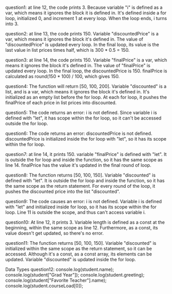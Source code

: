 question1:
  at line 12, the code prints 3. Because variable "i" is defined as a var, which means it ignores the block it is defined in. It's defined inside a for loop, initialized 0, and increment 1 at every loop. When the loop ends, i turns into 3.
  
question2:
  at line 13, the code prints 150. Variable "discountedPrice" is a var, which means it ignores the block it's defined in. The value of "discountedPrice" is updated every loop. In the final loop, its value is the last value in list prices times half, which is 300 * 0.5 = 150.
  
question3:
  at line 14, the code prints 150. Variable "finalPrice" is a var, which means it ignores the block it's defined in. The value of "finalPrice" is updated every loop. In the final loop, the discountedPrice is 150. finalPrice is calculated as round(150 * 100) / 100, which gives 150.
  
question4:
  The function will return [50, 100, 200]. Variable "discounted" is a list, and is a var, which means it ignores the block it's defined in. It's initialized as an empty list before the for loop. At each for loop, it pushes the finalPrice of each price in list prices into discounted. 
  
question5: 
  The code returns an error: i is not defined. Since variable i is defined with "let", it has scope within the for loop, so it can't be accessed outside the for loop.
  
question6:
  The code returns an error: discountedPrice is not defined. discountedPrice is initialized inside the for loop with "let", so it has its scope within the for loop.
  
question7:
  at line 14, it prints 150. variable "finalPrice" is defined with "let". It is outside the for loop and inside the function, so it has the same scope as line 14. finalPrice has the value it's updated in the final round of loop.
  
question8:
  The function returns [50, 100, 150]. Variable "discounted" is defined with "let". It is outside the for loop and inside the function, so it has the same scope as the return statement. For every round of the loop, it pushes the discounted price into the list "discounted".

question9:
  The code causes an error: i is not defined. Variable i is defined with "let" and initialized inside for loop, so it has its scope within the for loop. Line 11 is outside the scope, and thus can't access variable i.
  
question10:
  At line 12, it prints 3. Variable length is defined as a const at the beginning, within the same scope as line 12. Furthermore, as a const, its value doesn't get updated, so there's no error.

question11:
  The function returns [50, 100, 150]. Variable "discounted" is initialized within the same scope as the return statement, so it can be accessed. Although it's a const, as a const array, its elements can be updated. Variable "discounted" is updated inside the for loop.

Data Types
question12:
console.log(student.name);
console.log(student["Grad Year"]);
console.log(student.greeting);
console.log(student["Favorite Teacher"].name);
console.log(student.courseLoad[0]);

